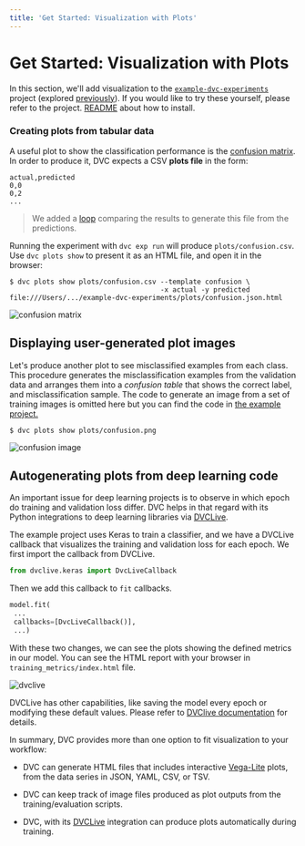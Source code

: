 ```yaml
---
title: 'Get Started: Visualization with Plots'
---
```


# Get Started: Visualization with Plots

In this section, we'll add visualization to the [`example-dvc-experiments`][ede]
project (explored [previously](/doc/start/experiments)). If you would like to
try these yourself, please refer to the project. [README] about how to install.

[ede]: https://github.com/iterative/example-dvc-experiments
[readme]:
  https://github.com/iterative/example-dvc-experiments/blob/main/README.md

### Creating plots from tabular data

A useful plot to show the classification performance is the [confusion matrix].
In order to produce it, DVC expects a CSV **plots file** in the form:

```csv
actual,predicted
0,0
0,2
...
```

> We added a [loop] comparing the results to generate this file from the
> predictions.

[loop]:
  https://github.com/iterative/example-dvc-experiments/blob/main/src/train.py#L123
[confusion matrix]: https://en.wikipedia.org/wiki/Confusion_matrix

Running the experiment with `dvc exp run` will produce
`plots/confusion.csv`. Use `dvc plots show` to present it as an HTML
file, and open it in the browser:

```dvc
$ dvc plots show plots/confusion.csv --template confusion \
                                     -x actual -y predicted
file:///Users/.../example-dvc-experiments/plots/confusion.json.html
```

![confusion matrix](/img/start_visualization_confusion1.png)

## Displaying user-generated plot images

Let's produce another plot to see misclassified examples from each class. This
procedure generates the misclassification examples from the validation data and
arranges them into a _confusion table_ that shows the correct label, and
misclassification sample. The code to generate an image from a set of training
images is omitted here but you can find the code in [the example
project.][misclassified-example-code]

[misclassified-example-code]:
  https://github.com/iterative/example-dvc-experiments/blob/48b1e5078c957f71674c00f416290eaa3b20b559/src/util.py#L49

```dvc
$ dvc plots show plots/confusion.png
```

![confusion image](/img/start_visualization_confusion2.png)

## Autogenerating plots from deep learning code

An important issue for deep learning projects is to observe in which epoch
do training and validation loss differ. DVC helps in that regard with its
Python integrations to deep learning libraries via [DVCLive].

The example project uses Keras to train a classifier, and we have a DVCLive
callback that visualizes the training and validation loss for each epoch. We
first import the callback from DVCLive.

```python
from dvclive.keras import DvcLiveCallback
```

Then we add this callback to `fit` callbacks.

```python
model.fit(
 ...
 callbacks=[DvcLiveCallback()],
 ...)
```

With these two changes, we can see the plots showing the defined metrics in our
model. You can see the HTML report with your browser in
`training_metrics/index.html` file.

![dvclive](/img/start_visualization_dvclive.png)

DVCLive has other capabilities, like saving the model every epoch or modifying
these default values. Please refer to [DVClive documentation] for details.

[dvclive documentation]: /doc/dvclive/dvclive-with-dvc

In summary, DVC provides more than one option to fit visualization to your
workflow:

- DVC can generate HTML files that includes interactive [Vega-Lite] plots, from
  the data series in JSON, YAML, CSV, or TSV.

- DVC can keep track of image files produced as plot outputs from the
  training/evaluation scripts.

- DVC, with its [DVCLive] integration can produce plots automatically during
  training.

[experiments]: /doc/start/experiments
[vega-lite]: https://vega.github.io/vega-lite/
[dvclive]: https://dvc.org/doc/dvclive/dvclive-with-dvc
